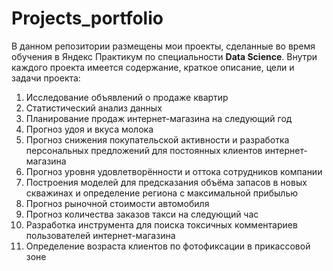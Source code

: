 # Projects_portfolio
В данном репозитории размещены мои проекты, сделанные во время обучения в Яндекс Практикум по специальности **Data Science**.
Внутри каждого проекта имеется содержание, краткое описание, цели и задачи проекта:
1. Исследование объявлений о продаже квартир
2. Статистический анализ данных
3. Планирование продаж интернет-магазина на следующий год
4. Прогноз удоя и вкуса молока
5. Прогноз снижения покупательской активности и разработка персональных предложений для постоянных клиентов интернет-магазина
6. Прогноз уровня удовлетворённости и оттока сотрудников компании
7. Построения моделей для предсказания объёма запасов в новых скважинах и определение региона с максимальной прибылью
8. Прогноз рыночной стоимости автомобиля
9. Прогноз количества заказов такси на следующий час
10. Разработка инструмента для поиска токсичных комментариев пользователей интернет-магазина
11. Определение возраста клиентов по фотофиксации в прикассовой зоне
